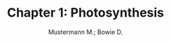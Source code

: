 ---
type        : inbook
author      : "Mustermann M.; Bowie D."
title       : "Chapter 1: Photosynthesis"
booktitle   : Campbell Biology
year        : 2020-01-01
publisher   : Acme Publishing House
address     : Musterhausen
pages       : 120-130 
doi         : 10.1016/j.ipm.2015.08.003
---